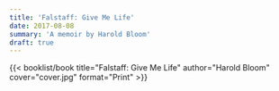 ```yaml
---
title: 'Falstaff: Give Me Life'
date: 2017-08-08
summary: 'A memoir by Harold Bloom'
draft: true
---
```


{{< booklist/book
title="Falstaff: Give Me Life"
author="Harold Bloom"
cover="cover.jpg"
format="Print" >}}

